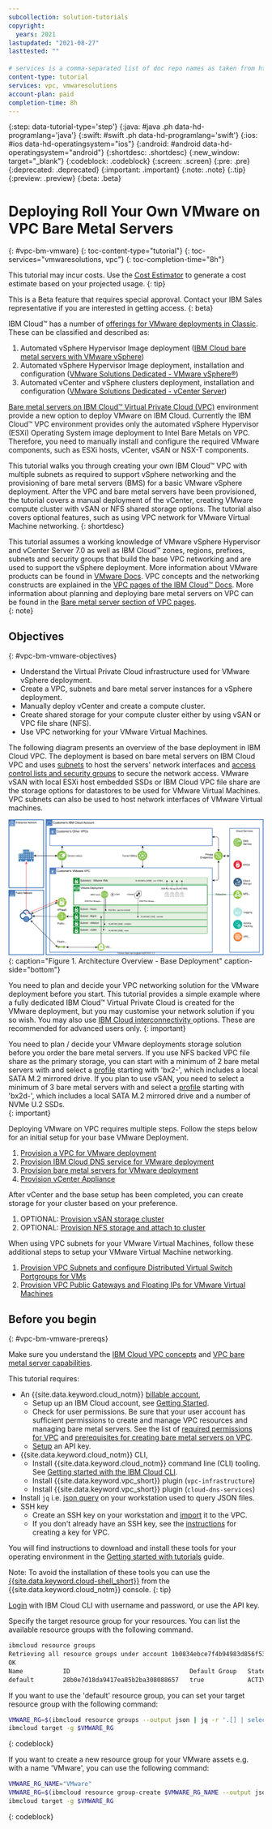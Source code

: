 ```yaml
---
subcollection: solution-tutorials
copyright:
  years: 2021
lastupdated: "2021-08-27"
lasttested: ""

# services is a comma-separated list of doc repo names as taken from https://github.ibm.com/cloud-docs/
content-type: tutorial
services: vpc, vmwaresolutions
account-plan: paid
completion-time: 8h
---
```


{:step: data-tutorial-type='step'}
{:java: #java .ph data-hd-programlang='java'}
{:swift: #swift .ph data-hd-programlang='swift'}
{:ios: #ios data-hd-operatingsystem="ios"}
{:android: #android data-hd-operatingsystem="android"}
{:shortdesc: .shortdesc}
{:new_window: target="_blank"}
{:codeblock: .codeblock}
{:screen: .screen}
{:pre: .pre}
{:deprecated: .deprecated}
{:important: .important}
{:note: .note}
{:.tip}
{:preview: .preview}
{:beta: .beta}

# Deploying Roll Your Own VMware on VPC Bare Metal Servers
{: #vpc-bm-vmware}
{: toc-content-type="tutorial"}
{: toc-services="vmwaresolutions, vpc"}
{: toc-completion-time="8h"}

<!--##istutorial#-->
This tutorial may incur costs. Use the [Cost Estimator](https://{DomainName}/estimator/review) to generate a cost estimate based on your projected usage.
{: tip}
<!--#/istutorial#-->

This is a Beta feature that requires special approval. Contact your IBM Sales representative if you are interested in getting access.
{: beta}

IBM Cloud™ has a number of [offerings for VMware deployments in Classic](https://{DomainName}/docs/vmwaresolutions?topic=vmwaresolutions-getting-started#getting-started-depl-offerings). These can be classified and described as:

1. Automated vSphere Hypervisor Image deployment ([IBM Cloud bare metal servers with VMware vSphere](https://{DomainName}/docs/vmware?topic=vmware-vmware-getting-started))
2. Automated vSphere Hypervisor Image deployment, installation and configuration ([VMware Solutions Dedicated - VMware vSphere®](https://{DomainName}/docs/vmwaresolutions?topic=vmwaresolutions-vs_vsphereclusteroverview))
3. Automated vCenter and vSphere clusters deployment, installation and configuration ([VMware Solutions Dedicated - vCenter Server](https://{DomainName}/docs/vmwaresolutions?topic=vmwaresolutions-vc_vcenterserveroverview))

[Bare metal servers on IBM Cloud™ Virtual Private Cloud (VPC)](https://{DomainName}/docs/vpc?topic=vpc-about-bare-metal-servers) environment provide a new option to deploy VMware on IBM Cloud. Currently the IBM Cloud™ VPC environment provides only the automated vSphere Hypervisor (ESXi) Operating System image deployment to Intel Bare Metals on VPC. Therefore, you need to manually install and configure the required VMware components, such as ESXi hosts, vCenter, vSAN or NSX-T components.

This tutorial walks you through creating your own IBM Cloud™ VPC with multiple subnets as required to support vSphere networking and the provisioning of bare metal servers (BMS) for a basic VMware vSphere deployment. After the VPC and bare metal servers have been provisioned, the tutorial covers a manual deployment of the vCenter, creating VMware compute cluster with vSAN or NFS shared storage options. The tutorial also covers optional features, such as using VPC network for VMware Virtual Machine networking.
{: shortdesc}

This tutorial assumes a working knowledge of VMware vSphere Hypervisor and vCenter Server 7.0 as well as IBM Cloud™ zones, regions, prefixes, subnets and security groups that build the base VPC networking and are used to support the vSphere deployment. More information about VMware products can be found in [VMware Docs](https://docs.vmware.com). VPC concepts and the networking constructs are explained in the [VPC pages of the IBM Cloud™ Docs](https://{DomainName}/docs/vpc?topic=vpc-getting-started). More information about planning and deploying bare metal servers on VPC can be found in the [Bare metal server section of VPC pages](https://{DomainName}/docs/vpc?topic=vpc-planning-for-bare-metal-servers).  
{: note}

## Objectives
{: #vpc-bm-vmware-objectives}

* Understand the Virtual Private Cloud infrastructure used for VMware vSphere deployment.
* Create a VPC, subnets and bare metal server instances for a vSphere deployment.
* Manually deploy vCenter and create a compute cluster.
* Create shared storage for your compute cluster either by using vSAN or VPC file share (NFS).
* Use VPC networking for your VMware Virtual Machines.

The following diagram presents an overview of the base deployment in IBM Cloud VPC. The deployment is based on bare metal servers on IBM Cloud VPC and uses [subnets](https://{DomainName}/docs/vpc?topic=vpc-about-networking-for-vpc) to host the servers' network interfaces and [access control lists and security groups](https://{DomainName}/docs/vpc?topic=vpc-security-in-your-vpc) to secure the network access. VMware vSAN with local ESXi host embedded SSDs or IBM Cloud VPC file share are the storage options for datastores to be used for VMware Virtual Machines. VPC subnets can also be used to host network interfaces of VMware Virtual machines. 

![Architecture Overview - Base Deployment](images/solution63-ryo-vmware-on-vpc-hidden/Self-Managed-Simple-20210813v1-Non-NSX-based.svg "Architecture Overview - Base Deployment"){: caption="Figure 1. Architecture Overview - Base Deployment" caption-side="bottom"}

You need to plan and decide your VPC networking solution for the VMware deployment before you start. This tutorial provides a simple example where a fully dedicated IBM Cloud™ Virtual Private Cloud is created for the VMware deployment, but you may customise your network solution if you so wish. You may also use [IBM Cloud interconnectivity ](https://{DomainName}/docs/vpc?topic=vpc-interconnectivity) options. These are recommended for advanced users only.
{: important}

You need to plan / decide your VMware deployments storage solution before you order the bare metal servers. If you use NFS backed VPC file share as the primary storage, you can start with a minimum of 2 bare metal servers with and select a [profile](https://{DomainName}/docs/vpc?topic=vpc-bare-metal-servers-profile) starting with 'bx2-', which includes a local SATA M.2 mirrored drive. If you plan to use vSAN, you need to select a minimum of 3 bare metal servers with and select a [profile](https://{DomainName}/docs/vpc?topic=vpc-bare-metal-servers-profile) starting with 'bx2d-', which includes a local SATA M.2 mirrored drive and a number of NVMe U.2 SSDs.  
{: important}

Deploying VMware on VPC requires multiple steps. Follow the steps below for an initial setup for your base VMware Deployment.

1. [Provision a VPC for VMware deployment](https://{DomainName}/docs/solution-tutorials?topic=solution-tutorials-vpc-bm-vmware-vpc#vpc-bm-vmware-vpc)
2. [Provision IBM Cloud DNS service for VMware deployment](https://{DomainName}/docs/solution-tutorials?topic=solution-tutorials-vpc-bm-vmware-dns#vpc-bm-vmware-dns)
3. [Provision bare metal servers for VMware deployment](https://{DomainName}/docs/solution-tutorials?topic=solution-tutorials-vpc-bm-vmware-bms#vpc-bm-vmware-bms)
4. [Provision vCenter Appliance](https://{DomainName}/docs/solution-tutorials?topic=solution-tutorials-vpc-bm-vmware-vcenter#vpc-bm-vmware-vcenter)

After vCenter and the base setup has been completed, you can create storage for your cluster based on your preference.

1. OPTIONAL: [Provision vSAN storage cluster](https://{DomainName}/docs/solution-tutorials?topic=solution-tutorials-vpc-bm-vmware-vsan#vpc-bm-vmware-vsan)
2. OPTIONAL: [Provision NFS storage and attach to cluster](https://{DomainName}/docs/solution-tutorials?topic=solution-tutorials-vpc-bm-vmware-nfs#vpc-bm-vmware-nfs)

When using VPC subnets for your VMware Virtual Machines, follow these additional steps to setup your VMware Virtual Machine networking.

1. [Provision VPC Subnets and configure Distributed Virtual Switch Portgroups for VMs](https://{DomainName}/docs/solution-tutorials?topic=solution-tutorials-vpc-bm-vmware-newvm#vpc-bm-vmware-newvm)
2. [Provision VPC Public Gateways and Floating IPs for VMware Virtual Machines](https://{DomainName}/docs/solution-tutorials?topic=solution-tutorials-vpc-bm-vmware-pgwip#vpc-bm-vmware-pgwip)

## Before you begin
{: #vpc-bm-vmware-prereqs}

Make sure you understand the [IBM Cloud VPC concepts](https://{DomainName}/vpc-ext/overview) and [VPC bare metal server capabilities](https://{DomainName}/docs/vpc?topic=vpc-planning-for-bare-metal-servers).

This tutorial requires:
* An {{site.data.keyword.cloud_notm}} [billable account](https://{DomainName}/docs/account?topic=account-accounts),
   * Setup up an IBM Cloud account, see [Getting Started](https://{DomainName}/docs/account?topic=account-account-getting-started).
   * Check for user permissions. Be sure that your user account has sufficient permissions to create and manage VPC resources and managing bare metal servers. See the list of [required permissions  for VPC](https://{DomainName}/docs/vpc?topic=vpc-managing-user-permissions-for-vpc-resources) and [prerequisites for creating bare metal servers on VPC](https://{DomainName}/docs/vpc?topic=vpc-creating-bare-metal-servers#prereq).
   * [Setup](https://{DomainName}/docs/account?topic=account-userapikey&interface=ui)  an API key.
* {{site.data.keyword.cloud_notm}} CLI,
   * Install {{site.data.keyword.cloud_notm}} command line (CLI) tooling. See [Getting started with the IBM Cloud CLI](https://{DomainName}/docs/cli).
   * Install {{site.data.keyword.vpc_short}} plugin (`vpc-infrastructure`)
   * Install {{site.data.keyword.vpc_short}} plugin (`cloud-dns-services`)
* Install `jq` i.e. [json query](https://stedolan.github.io/jq/) on your workstation used to query JSON files.
* SSH key
   * Create an SSH key on your workstation and [import](https://{DomainName}/docs/vpc?topic=vpc-ssh-keys) it to the VPC. 
   * If you don't already have an SSH key, see the [instructions](https://{DomainName}/docs/vpc?topic=vpc-ssh-keys#locating-ssh-keys) for creating a key for VPC.

<!--##istutorial#-->
You will find instructions to download and install these tools for your operating environment in the [Getting started with tutorials](https://{DomainName}/docs/solution-tutorials?topic=solution-tutorials-tutorials) guide.

Note: To avoid the installation of these tools you can use the [{{site.data.keyword.cloud-shell_short}}](https://{DomainName}/shell) from the {{site.data.keyword.cloud_notm}} console.
{: tip}
<!--#/istutorial#-->


[Login](https://{DomainName}/docs/cli?topic=cli-getting-started) with IBM Cloud CLI with username and password, or use the API key.

Specify the target resource group for your resources. You can list the available resource groups with the following command.

```bash
ibmcloud resource groups
Retrieving all resource groups under account 1b0834ebce7f4b94983d856f532ebfe2 as xxx@yyy.com...
OK
Name           ID                                 Default Group   State   
default        28b0e7d18da9417ea85b2ba308088657   true            ACTIVE 
```

If you want to use the 'default' resource group, you can set your target resource group with the following command: 

```sh
VMWARE_RG=$(ibmcloud resource groups --output json | jq -r '.[] | select(.name == "default")'.id)
ibmcloud target -g $VMWARE_RG
```
{: codeblock}

If you want to create a new resource group for your VMware assets e.g. with a name 'VMware', you can use the following command:

```sh
VMWARE_RG_NAME="VMware"
VMWARE_RG=$(ibmcloud resource group-create $VMWARE_RG_NAME --output json | jq -r .id)
ibmcloud target -g $VMWARE_RG
```
{: codeblock}
